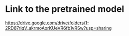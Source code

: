 # Link to the pretrained model

https://drive.google.com/drive/folders/1-2RD87rlqV_akrmoAorKUeVR6fb1vRSw?usp=sharing

